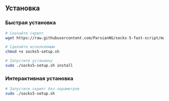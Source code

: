 ## Установка

### Быстрая установка

```bash
# Скачайте скрипт
wget https://raw.githubusercontent.com/ParsianNG/socks-5-fast-script/main/socks5-setup.sh

# Сделайте исполняемым
chmod +x socks5-setup.sh

# Запустите установку
sudo ./socks5-setup.sh install
```

### Интерактивная установка

```bash
# Запустите скрипт без параметров
sudo ./socks5-setup.sh
```

